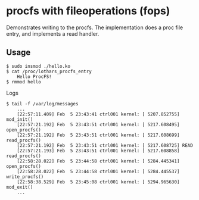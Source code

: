 # procfs with fileoperations (fops)

Demonstrates writing to the procfs. The implementation does a proc
file entry, and implements a read handler.

## Usage

```
$ sudo insmod ./hello.ko
$ cat /proc/lothars_procfs_entry
    Hello ProcFS!
$ rmmod hello
```

Logs  
```
$ tail -f /var/log/messages
    ...
    [22:57:11.409] Feb  5 23:43:41 ctrl001 kernel: [ 5207.852755] mod_init()
    [22:57:21.192] Feb  5 23:43:51 ctrl001 kernel: [ 5217.608495] open_procfs()
    [22:57:21.192] Feb  5 23:43:51 ctrl001 kernel: [ 5217.608699] read_procfs()
    [22:57:21.192] Feb  5 23:43:51 ctrl001 kernel: [ 5217.608725] READ
    [22:57:21.193] Feb  5 23:43:51 ctrl001 kernel: [ 5217.608858] read_procfs()
    [22:58:28.022] Feb  5 23:44:58 ctrl001 kernel: [ 5284.445341] open_procfs()
    [22:58:28.022] Feb  5 23:44:58 ctrl001 kernel: [ 5284.445537] write_procfs()
    [22:58:38.529] Feb  5 23:45:08 ctrl001 kernel: [ 5294.965630] mod_exit()
    ...
```
